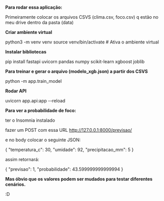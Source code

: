 **Para rodar essa aplicação:**

Primeiramente colocar os arquivos CSVS (clima.csv, foco.csv) q estão no meu drive dentro da pasta (data)

**Criar ambiente virtual**

python3 -m venv venv
source venv/bin/activate  # Ativa o ambiente virtual

**Instalar bibliotecas**

pip install fastapi uvicorn pandas numpy scikit-learn xgboost joblib

**Para treinar e gerar o arquivo (modelo_xgb.json) a partir dos CSVS**

python -m app.train_model

**Rodar API**

uvicorn app.api:app --reload

**Para ver a probabilidade de foco:**

ter o Insomnia instalado

fazer um POST com essa URL http://127.0.0.1:8000/previsao/

e no body colocar o seguinte JSON:

{
  "temperatura_c": 30,
	"umidade": 92,
  "precipitacao_mm": 5
}

assim retornará: 

{
	"previsao": 1,
	"probabilidade": 43.599999999999994
}

**Mas óbvio que os valores podem ser mudados para testar diferentes cenários.**

:D
